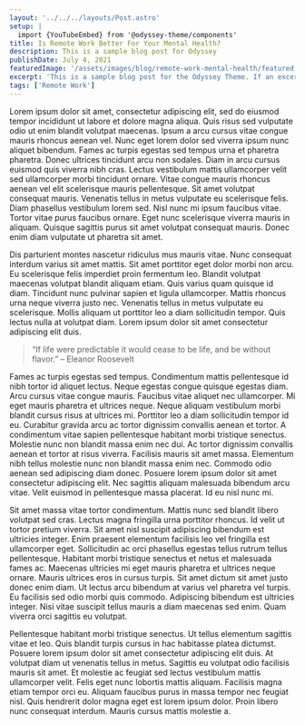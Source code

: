 ```yaml
---
layout: '../../../layouts/Post.astro'
setup: |
  import {YouTubeEmbed} from '@odyssey-theme/components'
title: Is Remote Work Better For Your Mental Health?
description: This is a sample blog post for Odyssey
publishDate: July 4, 2021
featuredImage: '/assets/images/blog/remote-work-mental-health/featured.jpg'
excerpt: 'This is a sample blog post for the Odyssey Theme. If an excerpt is provided it will appear in the preview.'
tags: ['Remote Work']
---
```


Lorem ipsum dolor sit amet, consectetur adipiscing elit, sed do eiusmod tempor incididunt ut labore et dolore magna aliqua. Quis risus sed vulputate odio ut enim blandit volutpat maecenas. Ipsum a arcu cursus vitae congue mauris rhoncus aenean vel. Nunc eget lorem dolor sed viverra ipsum nunc aliquet bibendum. Fames ac turpis egestas sed tempus urna et pharetra pharetra. Donec ultrices tincidunt arcu non sodales. Diam in arcu cursus euismod quis viverra nibh cras. Lectus vestibulum mattis ullamcorper velit sed ullamcorper morbi tincidunt ornare. Vitae congue mauris rhoncus aenean vel elit scelerisque mauris pellentesque. Sit amet volutpat consequat mauris. Venenatis tellus in metus vulputate eu scelerisque felis. Diam phasellus vestibulum lorem sed. Nisl nunc mi ipsum faucibus vitae. Tortor vitae purus faucibus ornare. Eget nunc scelerisque viverra mauris in aliquam. Quisque sagittis purus sit amet volutpat consequat mauris. Donec enim diam vulputate ut pharetra sit amet.

<YouTubeEmbed url="https://www.youtube.com/watch?v=cbYr75_R15M" rounded />

Dis parturient montes nascetur ridiculus mus mauris vitae. Nunc consequat interdum varius sit amet mattis. Sit amet porttitor eget dolor morbi non arcu. Eu scelerisque felis imperdiet proin fermentum leo. Blandit volutpat maecenas volutpat blandit aliquam etiam. Quis varius quam quisque id diam. Tincidunt nunc pulvinar sapien et ligula ullamcorper. Mattis rhoncus urna neque viverra justo nec. Venenatis tellus in metus vulputate eu scelerisque. Mollis aliquam ut porttitor leo a diam sollicitudin tempor. Quis lectus nulla at volutpat diam. Lorem ipsum dolor sit amet consectetur adipiscing elit duis.

> “If life were predictable it would cease to be life, and be without flavor.” – Eleanor Roosevelt

Fames ac turpis egestas sed tempus. Condimentum mattis pellentesque id nibh tortor id aliquet lectus. Neque egestas congue quisque egestas diam. Arcu cursus vitae congue mauris. Faucibus vitae aliquet nec ullamcorper. Mi eget mauris pharetra et ultrices neque. Neque aliquam vestibulum morbi blandit cursus risus at ultrices mi. Porttitor leo a diam sollicitudin tempor id eu. Curabitur gravida arcu ac tortor dignissim convallis aenean et tortor. A condimentum vitae sapien pellentesque habitant morbi tristique senectus. Molestie nunc non blandit massa enim nec dui. Ac tortor dignissim convallis aenean et tortor at risus viverra. Facilisis mauris sit amet massa. Elementum nibh tellus molestie nunc non blandit massa enim nec. Commodo odio aenean sed adipiscing diam donec. Posuere lorem ipsum dolor sit amet consectetur adipiscing elit. Nec sagittis aliquam malesuada bibendum arcu vitae. Velit euismod in pellentesque massa placerat. Id eu nisl nunc mi.

Sit amet massa vitae tortor condimentum. Mattis nunc sed blandit libero volutpat sed cras. Lectus magna fringilla urna porttitor rhoncus. Id velit ut tortor pretium viverra. Sit amet nisl suscipit adipiscing bibendum est ultricies integer. Enim praesent elementum facilisis leo vel fringilla est ullamcorper eget. Sollicitudin ac orci phasellus egestas tellus rutrum tellus pellentesque. Habitant morbi tristique senectus et netus et malesuada fames ac. Maecenas ultricies mi eget mauris pharetra et ultrices neque ornare. Mauris ultrices eros in cursus turpis. Sit amet dictum sit amet justo donec enim diam. Ut lectus arcu bibendum at varius vel pharetra vel turpis. Eu facilisis sed odio morbi quis commodo. Adipiscing bibendum est ultricies integer. Nisi vitae suscipit tellus mauris a diam maecenas sed enim. Quam viverra orci sagittis eu volutpat.

Pellentesque habitant morbi tristique senectus. Ut tellus elementum sagittis vitae et leo. Quis blandit turpis cursus in hac habitasse platea dictumst. Posuere lorem ipsum dolor sit amet consectetur adipiscing elit duis. At volutpat diam ut venenatis tellus in metus. Sagittis eu volutpat odio facilisis mauris sit amet. Et molestie ac feugiat sed lectus vestibulum mattis ullamcorper velit. Felis eget nunc lobortis mattis aliquam. Facilisis magna etiam tempor orci eu. Aliquam faucibus purus in massa tempor nec feugiat nisl. Quis hendrerit dolor magna eget est lorem ipsum dolor. Proin libero nunc consequat interdum. Mauris cursus mattis molestie a.
